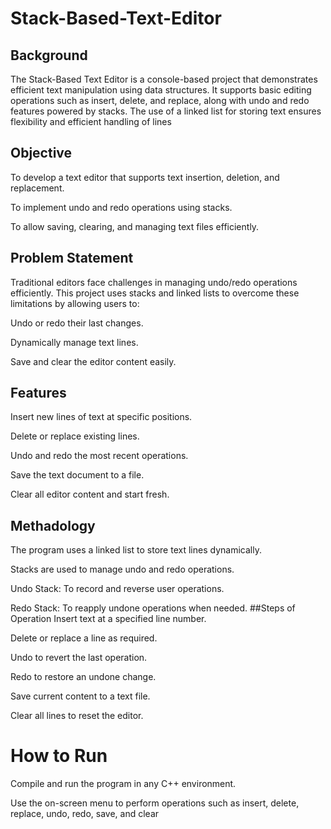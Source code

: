 # Stack-Based-Text-Editor
## Background
The Stack-Based Text Editor is a console-based project that demonstrates efficient text manipulation using data structures. It supports basic editing operations such as insert, delete, and replace, along with undo and redo features powered by stacks. The use of a linked list for storing text ensures flexibility and efficient handling of lines
## Objective
To develop a text editor that supports text insertion, deletion, and replacement.

To implement undo and redo operations using stacks.

To allow saving, clearing, and managing text files efficiently.
## Problem Statement
Traditional editors face challenges in managing undo/redo operations efficiently. This project uses stacks and linked lists to overcome these limitations by allowing users to:

Undo or redo their last changes.

Dynamically manage text lines.

Save and clear the editor content easily.
## Features
Insert new lines of text at specific positions.

Delete or replace existing lines.

Undo and redo the most recent operations.

Save the text document to a file.

Clear all editor content and start fresh.
## Methadology
The program uses a linked list to store text lines dynamically.

Stacks are used to manage undo and redo operations.

Undo Stack: To record and reverse user operations.

Redo Stack: To reapply undone operations when needed.
##Steps of Operation
Insert text at a specified line number.

Delete or replace a line as required.

Undo to revert the last operation.

Redo to restore an undone change.

Save current content to a text file.

Clear all lines to reset the editor.
# How to Run
Compile and run the program in any C++ environment.

Use the on-screen menu to perform operations such as insert, delete, replace, undo, redo, save, and clear
